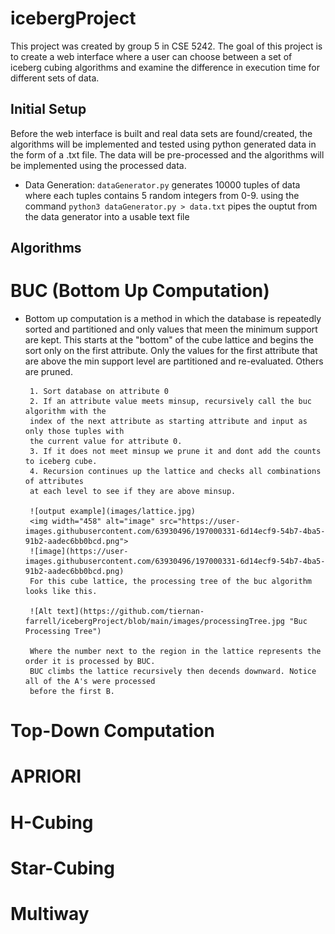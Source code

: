 # icebergProject

This project was created by group 5 in CSE 5242.
The goal of this project is to create a web interface 
where a user can choose between a set of iceberg cubing 
algorithms and examine the difference in execution time for 
different sets of data. 

##  Initial Setup 

Before the web interface is built and real data sets are 
found/created, the algorithms will be implemented and tested
using python generated data in the form of a .txt file. 
The data will be pre-processed and the algorithms will be
implemented using the processed data.

- Data Generation: 
        `dataGenerator.py` generates 10000 tuples of data where each
        tuples contains 5 random integers from 0-9. using the command 
        ```
        python3 dataGenerator.py > data.txt
        ```
        pipes the ouptut from the data generator into a usable text file 

## Algorithms
# BUC (Bottom Up Computation)
 - Bottom up computation is a method in which the database is repeatedly sorted and partitioned
        and only values that meen the minimum support are kept. This starts at the "bottom" 
        of the cube lattice and begins the sort only on the first attribute. Only the values for 
        the first attribute that are above the min support level are partitioned and re-evaluated. 
        Others are pruned. 

        1. Sort database on attribute 0
        2. If an attribute value meets minsup, recursively call the buc algorithm with the 
        index of the next attribute as starting attribute and input as only those tuples with
        the current value for attribute 0. 
        3. If it does not meet minsup we prune it and dont add the counts to iceberg cube. 
        4. Recursion continues up the lattice and checks all combinations of attributes 
        at each level to see if they are above minsup. 

        ![output example](images/lattice.jpg)
        <img width="458" alt="image" src="https://user-images.githubusercontent.com/63930496/197000331-6d14ecf9-54b7-4ba5-91b2-aadec6bb0bcd.png">
        ![image](https://user-images.githubusercontent.com/63930496/197000331-6d14ecf9-54b7-4ba5-91b2-aadec6bb0bcd.png)
        For this cube lattice, the processing tree of the buc algorithm looks like this. 

        ![Alt text](https://github.com/tiernan-farrell/icebergProject/blob/main/images/processingTree.jpg "Buc Processing Tree")

        Where the number next to the region in the lattice represents the order it is processed by BUC.
        BUC climbs the lattice recursively then decends downward. Notice all of the A's were processed 
        before the first B. 

# Top-Down Computation 
# APRIORI
# H-Cubing
# Star-Cubing
# Multiway